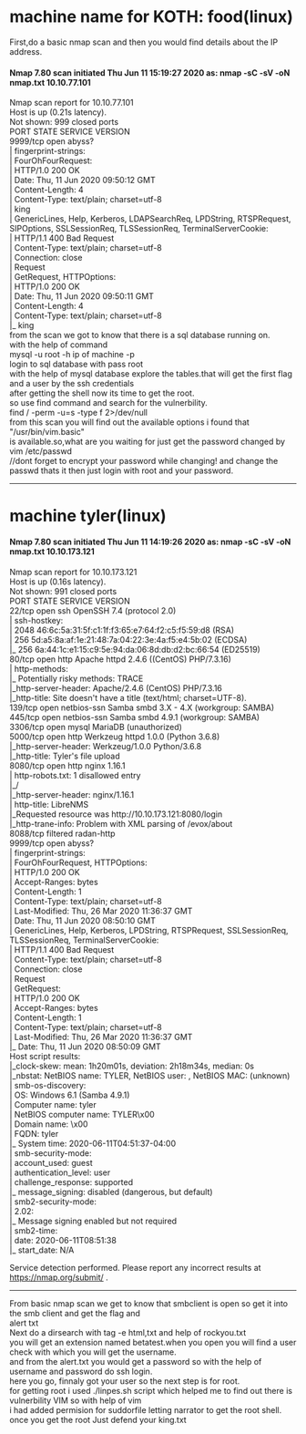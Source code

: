 # machine name for KOTH: food(linux)
First,do a basic nmap scan and then you would find details about the IP address.<br/>
#### Nmap 7.80 scan initiated Thu Jun 11 15:19:27 2020 as: nmap -sC -sV -oN nmap.txt 10.10.77.101
Nmap scan report for 10.10.77.101<br/>
Host is up (0.21s latency).<br/>
Not shown: 999 closed ports <br/>
PORT     STATE SERVICE VERSION <br/>
9999/tcp open  abyss? <br/>
| fingerprint-strings: <br/>
|   FourOhFourRequest: <br/>
|     HTTP/1.0 200 OK <br/>
|     Date: Thu, 11 Jun 2020 09:50:12 GMT <br/>
|     Content-Length: 4 <br/>
|     Content-Type: text/plain; charset=utf-8 <br/>
|     king <br/>
|   GenericLines, Help, Kerberos, LDAPSearchReq, LPDString, RTSPRequest, SIPOptions, SSLSessionReq, TLSSessionReq, TerminalServerCookie: <br/>
|     HTTP/1.1 400 Bad Request <br/>
|     Content-Type: text/plain; charset=utf-8 <br/>
|     Connection: close <br/>
|     Request <br/>
|   GetRequest, HTTPOptions: <br/>
|     HTTP/1.0 200 OK <br/>
|     Date: Thu, 11 Jun 2020 09:50:11 GMT <br/>
|     Content-Length: 4 <br/>
|     Content-Type: text/plain; charset=utf-8 <br/>
|_    king <br/>
from the scan we got to know that there is a sql database running on.<br/>
with the help of command <br/>
mysql -u root -h ip of machine  -p <br/>
login to sql database with pass root <br/>
with the help of mysql database explore the tables.that will get the first flag and a user by the ssh credentials <br/>
after getting the shell now its time to get the root.<br/>
so use find command and search for the vulnerbility.<br/>
find / -perm -u=s -type f 2>/dev/null<br/>
from this scan you will find out the available options i found that "/usr/bin/vim.basic"<br/>
is available.so,what are you waiting for just get the password changed by<br/>
vim /etc/passwd<br/> //dont forget to encrypt your password while changing!
and change the passwd thats it then just login with root and your password.<br/>
 
<hr>
  
 # machine tyler(linux)

 #### Nmap 7.80 scan initiated Thu Jun 11 14:19:26 2020 as: nmap -sC -sV -oN nmap.txt 10.10.173.121 <br/>
 <p>
Nmap scan report for 10.10.173.121<br/>
Host is up (0.16s latency).<br/>
Not shown: 991 closed ports<br/>
PORT     STATE    SERVICE     VERSION <br/>
22/tcp   open     ssh         OpenSSH 7.4 (protocol 2.0)<br/>
| ssh-hostkey: <br/>
|   2048 46:6c:5a:31:5f:c1:1f:f3:65:e7:64:f2:c5:f5:59:d8 (RSA)<br/>
|   256 5d:a5:8a:af:1e:21:48:7a:04:22:3e:4a:f5:e4:5b:02 (ECDSA)<br/>
|_  256 6a:44:1c:e1:15:c9:5e:94:da:06:8d:db:d2:bc:66:54 (ED25519)<br/>
80/tcp   open     http        Apache httpd 2.4.6 ((CentOS) PHP/7.3.16)<br/>
| http-methods: <br/>
|_  Potentially risky methods: TRACE <br/>
|_http-server-header: Apache/2.4.6 (CentOS) PHP/7.3.16 <br/>
|_http-title: Site doesn't have a title (text/html; charset=UTF-8). <br/>
139/tcp  open     netbios-ssn Samba smbd 3.X - 4.X (workgroup: SAMBA) <br/>
445/tcp  open     netbios-ssn Samba smbd 4.9.1 (workgroup: SAMBA) <br/>
3306/tcp open     mysql       MariaDB (unauthorized) <br/>
5000/tcp open     http        Werkzeug httpd 1.0.0 (Python 3.6.8) <br/>
|_http-server-header: Werkzeug/1.0.0 Python/3.6.8 <br/>
|_http-title: Tyler's file upload <br/>
8080/tcp open     http        nginx 1.16.1 <br/>
| http-robots.txt: 1 disallowed entry <br/>
|_/ <br/>
|_http-server-header: nginx/1.16.1 <br/>
| http-title: LibreNMS <br/>
|_Requested resource was http://10.10.173.121:8080/login <br/>
|_http-trane-info: Problem with XML parsing of /evox/about <br/>
8088/tcp filtered radan-http <br/>
9999/tcp open     abyss? <br/>
| fingerprint-strings: <br/>
|   FourOhFourRequest, HTTPOptions: <br/> 
|     HTTP/1.0 200 OK <br/>
|     Accept-Ranges: bytes <br/>
|     Content-Length: 1 <br/>
|     Content-Type: text/plain; charset=utf-8 <br/>
|     Last-Modified: Thu, 26 Mar 2020 11:36:37 GMT <br/>
|     Date: Thu, 11 Jun 2020 08:50:10 GMT <br/>
|   GenericLines, Help, Kerberos, LPDString, RTSPRequest, SSLSessionReq, TLSSessionReq, TerminalServerCookie: <br/> 
|     HTTP/1.1 400 Bad Request <br/>
|     Content-Type: text/plain; charset=utf-8 <br/>
|     Connection: close <br/>
|     Request <br/>
|   GetRequest: <br/>
|     HTTP/1.0 200 OK <br/>
|     Accept-Ranges: bytes <br/>
|     Content-Length: 1 <br/>
|     Content-Type: text/plain; charset=utf-8 <br/>
|     Last-Modified: Thu, 26 Mar 2020 11:36:37 GMT <br/>
|_    Date: Thu, 11 Jun 2020 08:50:09 GMT <br/>
Host script results: <br/>
|_clock-skew: mean: 1h20m01s, deviation: 2h18m34s, median: 0s <br/>
|_nbstat: NetBIOS name: TYLER, NetBIOS user: <unknown>, NetBIOS MAC: <unknown> (unknown) <br/>
| smb-os-discovery: <br/>
|   OS: Windows 6.1 (Samba 4.9.1) <br/>
|   Computer name: tyler <br/>
|   NetBIOS computer name: TYLER\x00 <br/>
|   Domain name: \x00 <br/>
|   FQDN: tyler <br/>
|_  System time: 2020-06-11T04:51:37-04:00 <br/>
| smb-security-mode: <br/>
|   account_used: guest <br/>
|   authentication_level: user <br/>
|   challenge_response: supported <br/>
|_  message_signing: disabled (dangerous, but default) <br/>
| smb2-security-mode: <br/>
|   2.02: <br/>
|_    Message signing enabled but not required <br/>
| smb2-time: <br/>
|   date: 2020-06-11T08:51:38 <br/>
|_  start_date: N/A <br/>

Service detection performed. Please report any incorrect results at https://nmap.org/submit/ . <br/>

<hr>

From basic nmap scan we get to know that smbclient is open so get it into the smb client and get the flag and <br/>
alert txt<br>
Next do a dirsearch with tag -e html,txt and help of rockyou.txt<br/>
you will get an extension named betatest.when you open you will find a user check with which you will get the username.<br>
and from the alert.txt you would get a password so with the help of username and password do ssh login. <br/>
here you go, finnaly got your user so the next step is for root.<br/>
for getting root i used ./linpes.sh script which helped me to find out there is vulnerbility VIM so with help of vim<br/>
i had added permision for suddorfile letting narrator to get the root shell.<br/>
once you get the root Just defend your king.txt



